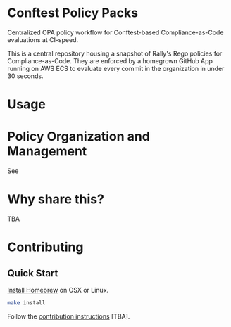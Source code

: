 # Conftest Policy Packs

Centralized OPA policy workflow for Conftest-based Compliance-as-Code evaluations at CI-speed.

This is a central repository housing a snapshot of Rally's Rego policies for Compliance-as-Code.
They are enforced by a homegrown GitHub App running on AWS ECS to evaluate every commit in the organization in under 30 seconds.

# Usage

# Policy Organization and Management

See <the GitHub pages site once it is created.>

# Why share this?

TBA

# Contributing

## Quick Start

[Install Homebrew](https://brew.sh/) on OSX or Linux.

```bash
make install
```

Follow the [contribution instructions](/) [TBA].
